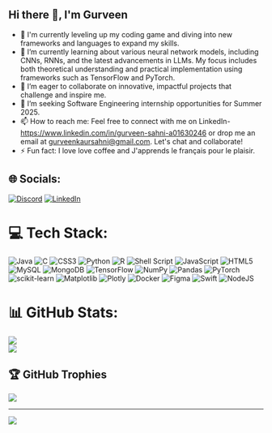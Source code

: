 ## Hi there 👋, I'm Gurveen

- 🔭 I'm currently leveling up my coding game and diving into new frameworks and languages to expand my skills.
- 🌱 I’m currently learning about various neural network models, including CNNs, RNNs, and the latest advancements in LLMs. My focus includes both theoretical understanding and practical implementation using frameworks such as TensorFlow and PyTorch.
- 👯 I’m eager to collaborate on innovative, impactful projects that challenge and inspire me.
- 🤔 I’m seeking Software Engineering internship opportunities for Summer 2025.
- 📫 How to reach me: Feel free to connect with me on LinkedIn- https://www.linkedin.com/in/gurveen-sahni-a01630246 or drop me an email at gurveenkaursahni@gmail.com. Let's chat and collaborate!
- ⚡ Fun fact: I love love coffee and J'apprends le français pour le plaisir.


## 🌐 Socials:
[![Discord](https://img.shields.io/badge/Discord-%237289DA.svg?logo=discord&logoColor=white)](https://discord.gg/gurveen_06) [![LinkedIn](https://img.shields.io/badge/LinkedIn-%230077B5.svg?logo=linkedin&logoColor=white)](https://linkedin.com/in/https://www.linkedin.com/in/gurveen-sahni-a01630246) 

# 💻 Tech Stack:
![Java](https://img.shields.io/badge/java-%23ED8B00.svg?style=for-the-badge&logo=openjdk&logoColor=white) ![C](https://img.shields.io/badge/c-%2300599C.svg?style=for-the-badge&logo=c&logoColor=white) ![CSS3](https://img.shields.io/badge/css3-%231572B6.svg?style=for-the-badge&logo=css3&logoColor=white) ![Python](https://img.shields.io/badge/python-3670A0?style=for-the-badge&logo=python&logoColor=ffdd54) ![R](https://img.shields.io/badge/r-%23276DC3.svg?style=for-the-badge&logo=r&logoColor=white) ![Shell Script](https://img.shields.io/badge/shell_script-%23121011.svg?style=for-the-badge&logo=gnu-bash&logoColor=white) ![JavaScript](https://img.shields.io/badge/javascript-%23323330.svg?style=for-the-badge&logo=javascript&logoColor=%23F7DF1E) ![HTML5](https://img.shields.io/badge/html5-%23E34F26.svg?style=for-the-badge&logo=html5&logoColor=white) ![MySQL](https://img.shields.io/badge/mysql-%2300000f.svg?style=for-the-badge&logo=mysql&logoColor=white) ![MongoDB](https://img.shields.io/badge/MongoDB-%234ea94b.svg?style=for-the-badge&logo=mongodb&logoColor=white) ![TensorFlow](https://img.shields.io/badge/TensorFlow-%23FF6F00.svg?style=for-the-badge&logo=TensorFlow&logoColor=white) ![NumPy](https://img.shields.io/badge/numpy-%23013243.svg?style=for-the-badge&logo=numpy&logoColor=white) ![Pandas](https://img.shields.io/badge/pandas-%23150458.svg?style=for-the-badge&logo=pandas&logoColor=white) ![PyTorch](https://img.shields.io/badge/PyTorch-%23EE4C2C.svg?style=for-the-badge&logo=PyTorch&logoColor=white) ![scikit-learn](https://img.shields.io/badge/scikit--learn-%23F7931E.svg?style=for-the-badge&logo=scikit-learn&logoColor=white) ![Matplotlib](https://img.shields.io/badge/Matplotlib-%23ffffff.svg?style=for-the-badge&logo=Matplotlib&logoColor=black) ![Plotly](https://img.shields.io/badge/Plotly-%233F4F75.svg?style=for-the-badge&logo=plotly&logoColor=white) ![Docker](https://img.shields.io/badge/docker-%230db7ed.svg?style=for-the-badge&logo=docker&logoColor=white) ![Figma](https://img.shields.io/badge/figma-%23F24E1E.svg?style=for-the-badge&logo=figma&logoColor=white) ![Swift](https://img.shields.io/badge/swift-F54A2A?style=for-the-badge&logo=swift&logoColor=white) ![NodeJS](https://img.shields.io/badge/node.js-6DA55F?style=for-the-badge&logo=node.js&logoColor=white)
# 📊 GitHub Stats:
![](https://github-readme-stats.vercel.app/api?username=gurveenkaur6&theme=radical&hide_border=false&include_all_commits=true&count_private=true)<br/>
![](https://github-readme-streak-stats.herokuapp.com/?user=gurveenkaur6&theme=radical&hide_border=false)<br/>

## 🏆 GitHub Trophies
![](https://github-profile-trophy.vercel.app/?username=gurveenkaur6&theme=radical&no-frame=false&no-bg=false&margin-w=4)

---
[![](https://visitcount.itsvg.in/api?id=gurveenkaur6&icon=9&color=2)](https://visitcount.itsvg.in)

<!-- Proudly created with GPRM ( https://gprm.itsvg.in ) -->
